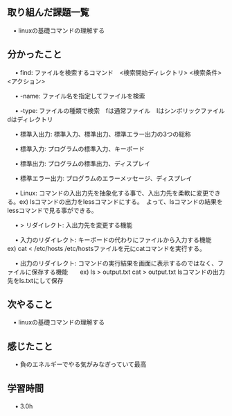 ## 取り組んだ課題一覧
           
 　• linuxの基礎コマンドの理解する
    
## 分かったこと

　 • find:  ファイルを検索するコマンド　<検索開始ディレクトリ>  <検索条件> <アクション>

　 •  -name:  ファイル名を指定してファイルを検索

　 • -type:  ファイルの種類で検索　fは通常ファイル　Iはシンボリックファイル　dはディレクトリ

　 • 標準入出力: 標準入力、標準出力、標準エラー出力の3つの総称

　 • 標準入力: プログラムの標準入力、キーボード

　 • 標準出力: プログラムの標準出力、ディスプレイ

　 • 標準エラー出力: プログラムのエラーメッセージ、ディスプレイ

　 • Linux: コマンドの入出力先を抽象化する事で、入出力先を柔軟に変更できる。ex) lsコマンドの出力をlessコマンドにする。　よって、lsコマンドの結果をlessコマンドで見る事ができる。

　 • > リダイレクト: 入出力先を変更する機能

　 • 入力のリダイレクト: キーボードの代わりにファイルから入力する機能　ex) cat < /etc/hosts /etc/hostsファイルを元にcatコマンドを実行する。

　 • 出力のリダイレクト: コマンドの実行結果を画面に表示するのではなく、ファイルに保存する機能　　ex) ls > output.txt cat > output.txt lsコマンドの出力先をls.txtにして保存

## 次やること　
           
 　• linuxの基礎コマンドの理解する

## 感じたこと

　 • 負のエネルギーでやる気がみなぎっていて最高


## 学習時間

　 • 3.0h